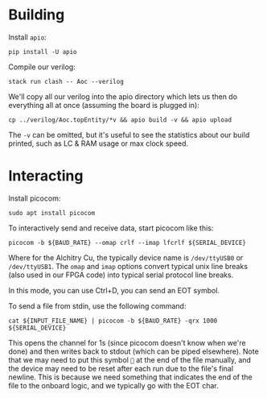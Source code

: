 # Building

Install `apio`:

```
pip install -U apio
```

Compile our verilog:

```
stack run clash -- Aoc --verilog
```

We'll copy all our verilog into the apio directory which lets us then do everything all at once (assuming the board is plugged in):

```
cp ../verilog/Aoc.topEntity/*v && apio build -v && apio upload
```

The `-v` can be omitted, but it's useful to see the statistics about our build printed, such as LC & RAM usage or max clock speed.

# Interacting

Install picocom:

```
sudo apt install picocom
```

To interactively send and receive data, start picocom like this:

```
picocom -b ${BAUD_RATE} --omap crlf --imap lfcrlf ${SERIAL_DEVICE}
```

Where for the Alchitry Cu, the typically device name is `/dev/ttyUSB0` or `/dev/ttyUSB1`.
The `omap` and `imap` options convert typical unix line breaks (also used in our FPGA code) into typical serial protocol line breaks.

In this mode, you can use Ctrl+D, you can send an EOT symbol.

To send a file from stdin, use the following command:

```
cat ${INPUT_FILE_NAME} | picocom -b ${BAUD_RATE} -qrx 1000 ${SERIAL_DEVICE}
```

This opens the channel for 1s (since picocom doesn't know when we're done) and then writes back to stdout (which can be piped elsewhere).
Note that we may need to put this symbol `` at the end of the file manually, and the device may need to be reset after each run due to the file's final newline.
This is because we need something that indicates the end of the file to the onboard logic, and we typically go with the EOT char.
